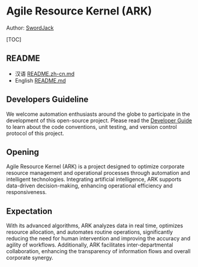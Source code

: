 # Agile Resource Kernel (ARK)

Author: [SwordJack](https://github.com/SwordJack)

[TOC]

## README

- 汉语 [README.zh-cn.md](README.zh-cn.md)
- English [README.md](README.md)

## Developers Guideline

We welcome automation enthusiasts around the globe to participate in the development of this open-source project. Please read the [Developer Guide](./docs/developer.md) to learn about the code conventions, unit testing, and version control protocol of this project.

## Opening

Agile Resource Kernel (ARK) is a project designed to optimize corporate resource management and operational processes through automation and intelligent technologies. Integrating artificial intelligence, ARK supports data-driven decision-making, enhancing operational efficiency and responsiveness.

## Expectation

With its advanced algorithms, ARK analyzes data in real time, optimizes resource allocation, and automates routine operations, significantly reducing the need for human intervention and improving the accuracy and agility of workflows. Additionally, ARK facilitates inter-departmental collaboration, enhancing the transparency of information flows and overall corporate synergy.
